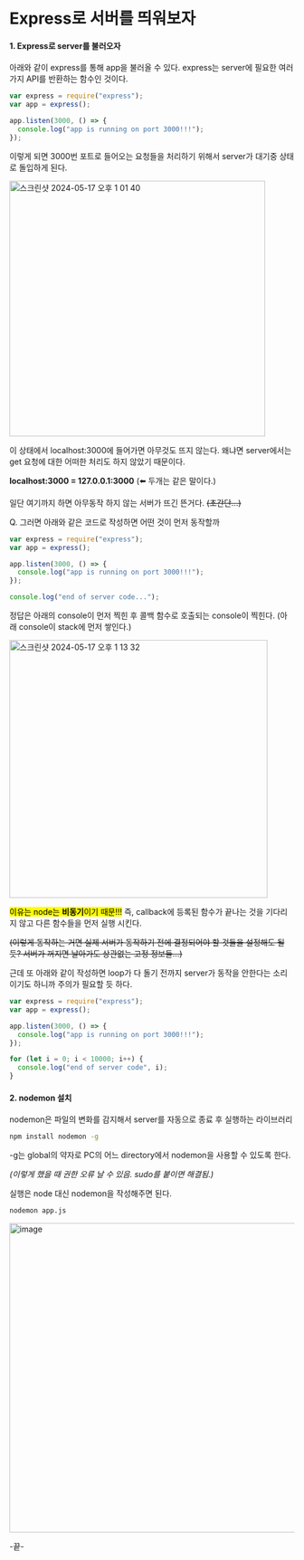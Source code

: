 # Express로 서버를 띄워보자

#### 1. Express로 server를 불러오자

아래와 같이 express를 통해 app을 불러올 수 있다.
express는 server에 필요한 여러가지 API를 반환하는 함수인 것이다.

```javascript
var express = require("express");
var app = express();

app.listen(3000, () => {
  console.log("app is running on port 3000!!!");
});
```

이렇게 되면 3000번 포트로 들어오는 요청들을 처리하기 위해서 server가 대기중 상태로 돌입하게 된다.

<img width="452" alt="스크린샷 2024-05-17 오후 1 01 40" src="https://github.com/Noah8922/MyDictionary/assets/98517680/c487b53a-ecfb-43ef-86e6-8f497999d817">

이 상태에서 localhost:3000에 들어가면 아무것도 뜨지 않는다.
왜냐면 server에서는 get 요청에 대한 어떠한 처리도 하지 않았기 때문이다.

**localhost:3000 = 127.0.0.1:3000** (⬅️ 두개는 같은 말이다.)

일단 여기까지 하면 아무동작 하지 않는 서버가 뜨긴 뜬거다. ~~(초간단...)~~

Q. 그러면 아래와 같은 코드로 작성하면 어떤 것이 먼저 동작할까

```javascript
var express = require("express");
var app = express();

app.listen(3000, () => {
  console.log("app is running on port 3000!!!");
});

console.log("end of server code...");
```

정답은 아래의 console이 먼저 찍힌 후 콜백 함수로 호출되는 console이 찍힌다. (아래 console이 stack에 먼저 쌓인다.)

<img width="456" alt="스크린샷 2024-05-17 오후 1 13 32" src="https://github.com/Noah8922/MyDictionary/assets/98517680/274018f9-2ab7-413f-967b-86b5b7f77131">

<mark>이유는 node는 **비동기**이기 때문!!!</mark>
즉, callback에 등록된 함수가 끝나는 것을 기다리지 않고 다른 함수들을 먼저 실행 시킨다.

~~(이렇게 동작하는 거면 실제 서버가 동작하기 전에 결정되어야 할 것들을 설정해도 될 듯? 서버가 꺼지면 날아가도 상관없는 고정 정보들...)~~

근데 또 아래와 같이 작성하면 loop가 다 돌기 전까지 server가 동작을 안한다는 소리이기도 하니까 주의가 필요할 듯 하다.

```javascript
var express = require("express");
var app = express();

app.listen(3000, () => {
  console.log("app is running on port 3000!!!");
});

for (let i = 0; i < 10000; i++) {
  console.log("end of server code", i);
}
```

#### 2. nodemon 설치

nodemon은 파일의 변화를 감지해서 server를 자동으로 종료 후 실행하는 라이브러리

```cmd
npm install nodemon -g
```

-g는 global의 약자로 PC의 어느 directory에서 nodemon을 사용할 수 있도록 한다.

_(이렇게 했을 때 권한 오류 날 수 있음. sudo를 붙이면 해결됨.)_

실행은 node 대신 nodemon을 작성해주면 된다.

```cmd
nodemon app.js
```

<img width="547" alt="image" src="https://github.com/Noah8922/MyDictionary/assets/98517680/23e0ec71-5eea-445b-b2f8-83006d15544f">

-끝-
